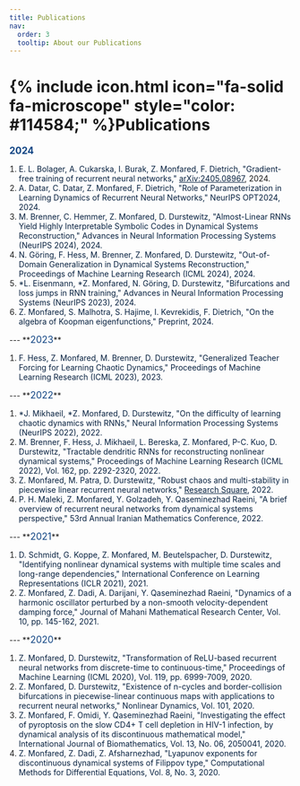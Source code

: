 ```yaml
---
title: Publications
nav:
  order: 3
  tooltip: About our Publications
---
```

# {% include icon.html icon="fa-solid fa-microscope" style="color: #114584;" %}Publications

<span style="color: #072140;"> </span>


**<span style="color: #114584; font-size: 1.2em;">2024</span>**

<ol style="text-align: left; list-style-position: outside; padding-left: 1.2em;">
   <li><span style="color: #072140;">E. L. Bolager, A. Cukarska, I. Burak, Z. Monfared, F. Dietrich, "Gradient-free training of recurrent neural networks,"</span> <a href="https://doi.org/10.48550/arXiv.2405.08967" style="color: #072140;">arXiv:2405.08967</a>, 2024.</li>
   <li><span style="color: #072140;">A. Datar, C. Datar, Z. Monfared, F. Dietrich, "Role of Parameterization in Learning Dynamics of Recurrent Neural Networks," NeurIPS OPT2024, 2024.</span></li>
   <li><span style="color: #072140;">M. Brenner, C. Hemmer, Z. Monfared, D. Durstewitz, "Almost-Linear RNNs Yield Highly Interpretable Symbolic Codes in Dynamical Systems Reconstruction," Advances in Neural Information Processing Systems (NeurIPS 2024), 2024.</span></li>
   <li><span style="color: #072140;">N. Göring, F. Hess, M. Brenner, Z. Monfared, D. Durstewitz, "Out-of-Domain Generalization in Dynamical Systems Reconstruction," Proceedings of Machine Learning Research (ICML 2024), 2024.</span></li>
   <li><span style="color: #072140;">*L. Eisenmann, *Z. Monfared, N. Göring, D. Durstewitz, "Bifurcations and loss jumps in RNN training," Advances in Neural Information Processing Systems (NeurIPS 2023), 2024.</span></li>
   <li><span style="color: #072140;">Z. Monfared, S. Malhotra, S. Hajime, I. Kevrekidis, F. Dietrich, "On the algebra of Koopman eigenfunctions," Preprint, 2024.</span></li>
</ol>
---
**<span style="color: #114584; font-size: 1.2em;">2023</span>**

<ol style="text-align: left; list-style-position: outside; padding-left: 1.2em;">
   <li><span style="color: #072140;">F. Hess, Z. Monfared, M. Brenner, D. Durstewitz, "Generalized Teacher Forcing for Learning Chaotic Dynamics," Proceedings of Machine Learning Research (ICML 2023), 2023.</span></li>
</ol>
---
**<span style="color: #114584; font-size: 1.2em;">2022</span>**

<ol style="text-align: left; list-style-position: outside; padding-left: 1.2em;">
   <li><span style="color: #072140;">*J. Mikhaeil, *Z. Monfared, D. Durstewitz, "On the difficulty of learning chaotic dynamics with RNNs," Neural Information Processing Systems (NeurIPS 2022), 2022.</span></li>
   <li><span style="color: #072140;">M. Brenner, F. Hess, J. Mikhaeil, L. Bereska, Z. Monfared, P-C. Kuo, D. Durstewitz, "Tractable dendritic RNNs for reconstructing nonlinear dynamical systems," Proceedings of Machine Learning Research (ICML 2022), Vol. 162, pp. 2292-2320, 2022.</span></li>
   <li><span style="color: #072140;">Z. Monfared, M. Patra, D. Durstewitz, "Robust chaos and multi-stability in piecewise linear recurrent neural networks," <a href="https://doi.org/10.21203/rs.3.rs-2147683/v1" style="color: #072140;">Research Square</a>, 2022.</span></li>
   <li><span style="color: #072140;">P. H. Maleki, Z. Monfared, Y. Golzadeh, Y. Qaseminezhad Raeini, "A brief overview of recurrent neural networks from dynamical systems perspective," 53rd Annual Iranian Mathematics Conference, 2022.</span></li>
</ol>
---
**<span style="color: #114584; font-size: 1.2em;">2021</span>**

<ol style="text-align: left; list-style-position: outside; padding-left: 1.2em;">
   <li><span style="color: #072140;">D. Schmidt, G. Koppe, Z. Monfared, M. Beutelspacher, D. Durstewitz, "Identifying nonlinear dynamical systems with multiple time scales and long-range dependencies," International Conference on Learning Representations (ICLR 2021), 2021.</span></li>
   <li><span style="color: #072140;">Z. Monfared, Z. Dadi, A. Darijani, Y. Qaseminezhad Raeini, "Dynamics of a harmonic oscillator perturbed by a non-smooth velocity-dependent damping force," Journal of Mahani Mathematical Research Center, Vol. 10, pp. 145-162, 2021.</span></li>
</ol>
---
**<span style="color: #114584; font-size: 1.2em;">2020</span>**

<ol style="text-align: left; list-style-position: outside; padding-left: 1.2em;">
   <li><span style="color: #072140;">Z. Monfared, D. Durstewitz, "Transformation of ReLU-based recurrent neural networks from discrete-time to continuous-time," Proceedings of Machine Learning (ICML 2020), Vol. 119, pp. 6999-7009, 2020.</span></li>
   <li><span style="color: #072140;">Z. Monfared, D. Durstewitz, "Existence of n-cycles and border-collision bifurcations in piecewise-linear continuous maps with applications to recurrent neural networks," Nonlinear Dynamics, Vol. 101, 2020.</span></li>
   <li><span style="color: #072140;">Z. Monfared, F. Omidi, Y. Qaseminezhad Raeini, "Investigating the effect of pyroptosis on the slow CD4+ T cell depletion in HIV-1 infection, by dynamical analysis of its discontinuous mathematical model," International Journal of Biomathematics, Vol. 13, No. 06, 2050041, 2020.</span></li>
   <li><span style="color: #072140;">Z. Monfared, Z. Dadi, Z. Afsharnezhad, "Lyapunov exponents for discontinuous dynamical systems of Filippov type," Computational Methods for Differential Equations, Vol. 8, No. 3, 2020.</span></li>
</ol>


